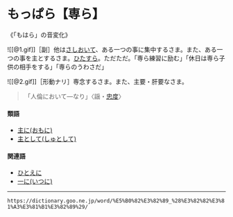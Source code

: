 # もっぱら【専ら】

《「もはら」の音変化》

![[@1.gif]]［副］他は[さしおいて](%E3%81%95%E3%81%97%E3%81%8A%E3%81%8F%EF%BC%88%E5%B7%AE%E3%81%97%E7%BD%AE%E3%81%8F%EF%BC%8F%E5%B7%AE%E3%81%97%E6%8E%AA%E3%81%8F%EF%BC%89.md)、ある一つの事に集中するさま。また、ある一つの事を主とするさま。[ひたすら](ひたすら（只管／一向）)。ただただ。「専ら練習に励む」「休日は専ら子供の相手をする」「専らのうわさだ」

![[@2.gif]]［形動ナリ］専念するさま。また、主要・肝要なさま。
>「人倫において―なり」〈謡・[忠度](https://dictionary.goo.ne.jp/word/%E5%BF%A0%E5%BA%A6/#jn-136797)〉
        

#### 類語

-   [主に(おもに)](https://dictionary.goo.ne.jp/word/%E4%B8%BB%E3%81%AB/#jn-33511)
-   [主として(しゅとして)](https://dictionary.goo.ne.jp/word/%E4%B8%BB%E3%81%A8%E3%81%97%E3%81%A6/#jn-106032)

#### 関連語

-   [ひとえに](https://dictionary.goo.ne.jp/word/%E5%81%8F%E3%81%AB/#jn-185882)
-   [一に(いつに)](https://dictionary.goo.ne.jp/word/%E4%B8%80%E3%81%AB/#jn-13604)

---
`https://dictionary.goo.ne.jp/word/%E5%B0%82%E3%82%89_%28%E3%82%82%E3%81%A3%E3%81%B1%E3%82%89%29/`